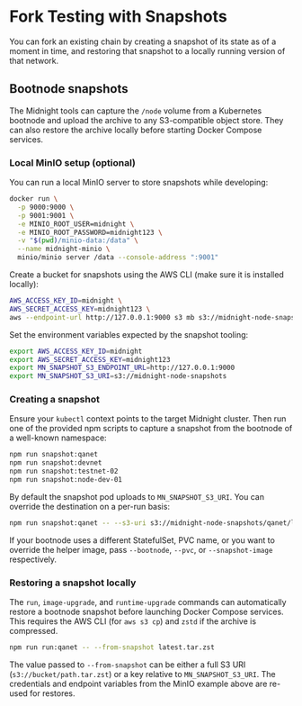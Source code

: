 # Fork Testing with Snapshots

You can fork an existing chain by creating a snapshot of its state as of a moment in time, and restoring that snapshot to a locally running version of that network.

## Bootnode snapshots

The Midnight tools can capture the `/node` volume from a Kubernetes bootnode and
upload the archive to any S3-compatible object store. They can also restore the
archive locally before starting Docker Compose services.

### Local MinIO setup (optional)

You can run a local MinIO server to store snapshots while developing:

```bash
docker run \
  -p 9000:9000 \
  -p 9001:9001 \
  -e MINIO_ROOT_USER=midnight \
  -e MINIO_ROOT_PASSWORD=midnight123 \
  -v "$(pwd)/minio-data:/data" \
  --name midnight-minio \
  minio/minio server /data --console-address ":9001"
```

Create a bucket for snapshots using the AWS CLI (make sure it is installed
locally):

```bash
AWS_ACCESS_KEY_ID=midnight \
AWS_SECRET_ACCESS_KEY=midnight123 \
aws --endpoint-url http://127.0.0.1:9000 s3 mb s3://midnight-node-snapshots
```

Set the environment variables expected by the snapshot tooling:

```bash
export AWS_ACCESS_KEY_ID=midnight
export AWS_SECRET_ACCESS_KEY=midnight123
export MN_SNAPSHOT_S3_ENDPOINT_URL=http://127.0.0.1:9000
export MN_SNAPSHOT_S3_URI=s3://midnight-node-snapshots
```

### Creating a snapshot

Ensure your `kubectl` context points to the target Midnight cluster. Then run
one of the provided npm scripts to capture a snapshot from the bootnode of a
well-known namespace:

```bash
npm run snapshot:qanet
npm run snapshot:devnet
npm run snapshot:testnet-02
npm run snapshot:node-dev-01
```

By default the snapshot pod uploads to `MN_SNAPSHOT_S3_URI`. You can override
the destination on a per-run basis:

```bash
npm run snapshot:qanet -- --s3-uri s3://midnight-node-snapshots/qanet/latest.tar.zst
```

If your bootnode uses a different StatefulSet, PVC name, or you want to override
the helper image, pass `--bootnode`, `--pvc`, or `--snapshot-image` respectively.

### Restoring a snapshot locally

The `run`, `image-upgrade`, and `runtime-upgrade` commands can automatically
restore a bootnode snapshot before launching Docker Compose services. This
requires the AWS CLI (for `aws s3 cp`) and `zstd` if the archive is compressed.

```bash
npm run run:qanet -- --from-snapshot latest.tar.zst
```

The value passed to `--from-snapshot` can be either a full S3 URI
(`s3://bucket/path.tar.zst`) or a key relative to `MN_SNAPSHOT_S3_URI`. The
credentials and endpoint variables from the MinIO example above are re-used for
restores.